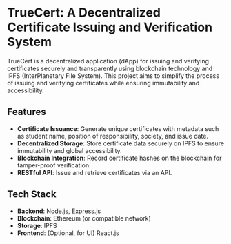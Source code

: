 # TrueCert: A Decentralized Certificate Issuing and Verification System

TrueCert is a decentralized application (dApp) for issuing and verifying certificates securely and transparently using blockchain technology and IPFS (InterPlanetary File System). This project aims to simplify the process of issuing and verifying certificates while ensuring immutability and accessibility.

## Features

- **Certificate Issuance**: Generate unique certificates with metadata such as student name, position of responsibility, society, and issue date.
- **Decentralized Storage**: Store certificate data securely on IPFS to ensure immutability and global accessibility.
- **Blockchain Integration**: Record certificate hashes on the blockchain for tamper-proof verification.
- **RESTful API**: Issue and retrieve certificates via an API.

## Tech Stack

- **Backend**: Node.js, Express.js
- **Blockchain**: Ethereum (or compatible network)
- **Storage**: IPFS
- **Frontend**: (Optional, for UI) React.js

